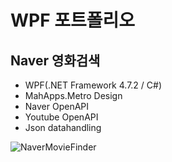 # WPF 포트폴리오

## Naver 영화검색
- WPF(.NET Framework 4.7.2 / C#)
 - MahApps.Metro Design
 - Naver OpenAPI
 - Youtube OpenAPI
 - Json datahandling
 
 ![NaverMovieFinder](https://github.com/yun10002/StudyWpf/tree/main/capture/interstellar.png)
